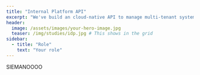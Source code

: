```yaml
---
title: "Internal Platform API"
excerpt: "We've build an cloud-native API to manage multi-tenant system in the corporate environment."
header:
  image: /assets/images/your-hero-image.jpg
  teaser: /img/studies/idp.jpg # This shows in the grid
sidebar:
  - title: "Role"
    text: "Your role"
---
```


SIEMANOOOO
